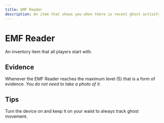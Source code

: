 ```yaml
---
title: EMF Reader
description: An item that shows you when there is recent ghost activity from 1 to 5.
---
```


# EMF Reader

An inventory item that all players start with.

## Evidence

Whenever the EMF Reader reaches the maximum level (5) that is a form of evidence. *You do not need to take a photo of it.*

## Tips

Turn the device on and keep it on your waist to always track ghost movement.

